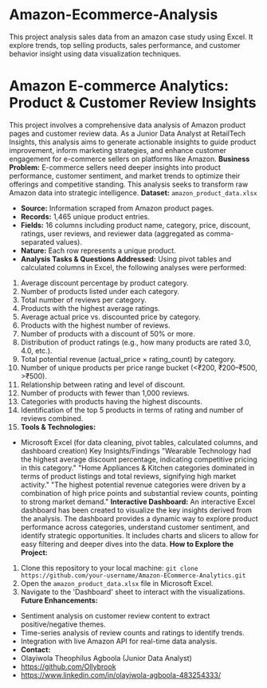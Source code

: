 # Amazon-Ecommerce-Analysis
This project analysis sales data from an amazon case study using Excel. It explore trends, top selling products, sales performance, and customer behavior insight using data visualization techniques.
# Amazon E-commerce Analytics: Product & Customer Review Insights
This project involves a comprehensive data analysis of Amazon product pages and customer review data. As a Junior Data Analyst at RetailTech Insights, this analysis aims to generate actionable insights to guide product improvement, inform marketing strategies, and enhance customer engagement for e-commerce sellers on platforms like Amazon.
**Business Problem:** E-commerce sellers need deeper insights into product performance, customer sentiment, and market trends to optimize their offerings and competitive standing. This analysis seeks to transform raw Amazon data into strategic intelligence.
**Dataset:** `amazon_product_data.xlsx`
* **Source:** Information scraped from Amazon product pages.
* **Records:** 1,465 unique product entries.
* **Fields:** 16 columns including product name, category, price, discount, ratings, user reviews, and reviewer data (aggregated as comma-separated values).
* **Nature:** Each row represents a unique product.
* **Analysis Tasks & Questions Addressed:**
Using pivot tables and calculated columns in Excel, the following analyses were performed:
1.  Average discount percentage by product category.
2.  Number of products listed under each category.
3.  Total number of reviews per category.
4.  Products with the highest average ratings.
5.  Average actual price vs. discounted price by category.
6.  Products with the highest number of reviews.
7.  Number of products with a discount of 50% or more.
8.  Distribution of product ratings (e.g., how many products are rated 3.0, 4.0, etc.).
9.  Total potential revenue (actual_price × rating_count) by category.
10. Number of unique products per price range bucket (<₹200, ₹200–₹500, >₹500).
11. Relationship between rating and level of discount.
12. Number of products with fewer than 1,000 reviews.
13. Categories with products having the highest discounts.
14. Identification of the top 5 products in terms of rating and number of reviews combined.
15. **Tools & Technologies:**
* Microsoft Excel (for data cleaning, pivot tables, calculated columns, and dashboard creation)
Key Insights/Findings
"Wearable Technology had the highest average discount percentage, indicating competitive pricing in this category."
"Home Appliances & Kitchen categories dominated in terms of product listings and total reviews, signifying high market activity."
"The highest potential revenue categories were driven by a combination of high price points and substantial review counts, pointing to strong market demand."
**Interactive Dashboard:**
An interactive Excel dashboard has been created to visualize the key insights derived from the analysis. The dashboard provides a dynamic way to explore product performance across categories, understand customer sentiment, and identify strategic opportunities. It includes charts and slicers to allow for easy filtering and deeper dives into the data.
**How to Explore the Project:**
1.  Clone this repository to your local machine: `git clone https://github.com/your-username/Amazon-ECommerce-Analytics.git`
2.  Open the `amazon_product_data.xlsx` file in Microsoft Excel.
3.  Navigate to the 'Dashboard' sheet to interact with the visualizations.
**Future Enhancements:**
* Sentiment analysis on customer review content to extract positive/negative themes.
* Time-series analysis of review counts and ratings to identify trends.
* Integration with live Amazon API for real-time data analysis.
* **Contact:**
* Olayiwola Theophilus Agboola (Junior Data Analyst)
* https://github.com/Ollybrook
* https://www.linkedin.com/in/olayiwola-agboola-483254333/
